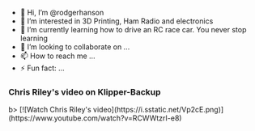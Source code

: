 - 👋 Hi, I’m @rodgerhanson
- 👀 I’m interested in 3D Printing, Ham Radio and electronics
- 🌱 I’m currently learning how to drive an RC race car. You never stop learning
- 💞️ I’m looking to collaborate on ...
- 📫 How to reach me ...
- ⚡ Fun fact: ...

<!---
rodgerhanson/rodgerhanson is a ✨ special ✨ repository because its `README.md` (this file) appears on your GitHub profile.
You can click the Preview link to take a look at your changes.
--->
<h3><b></b>Chris Riley's video on Klipper-Backup</h3>b></h3>
[![Watch Chris Riley's video](https://i.sstatic.net/Vp2cE.png)](https://www.youtube.com/watch?v=RCWWtzrI-e8)
